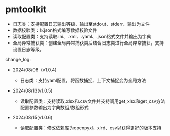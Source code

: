 # pmtoolkit

* 日志类：支持配置日志输出等级、输出至stdout、stderr、输出为文件
* 数据校验类：以json格式编写数据校验文件
* 读取配置类：支持读取.ini、.xml、.yaml、.json格式文件并输出为字典
* 全局异常捕获类：创建全局异常捕获类后结合日志类进行全局异常捕获，支持设置日志等级。

change_log:

* 2024/08/08（v1.0.4)

  * 日志类：支持yaml配置，将函数捕捉、上下文捕捉变为全局方法
* 2024/08/13(v1.0.5)

  * 读取配置类：支持读取.xlsx和.csv文件并支持调用get_xlsx和get_csv方法配置参数输出为字典数组/数组形式
* 2024/08/15(v1.0.6)

  * 读取配置类：修改依赖库为openpyxl、xlrd、csv以获得更好的版本支持
